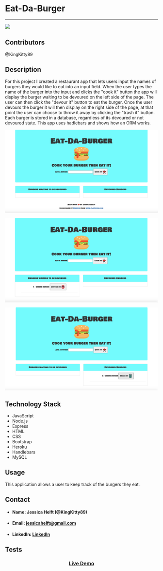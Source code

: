 # **Eat-Da-Burger**
------
<img src="https://img.shields.io/badge/made%20by-KingKitty89-blue.svg" >

## **Contributors**

@KingKitty89

## **Description**

For this project I created a restaurant app that lets users input the names of burgers they would like to eat into an input field. When the user types the name of the burger into the input and clicks the "cook it" button the app will display the burger waiting to be devoured on the left side of the page. The user can then click the "devour it" button to eat the burger. Once the user devours the burger it will then display on the right side of the page, at that point the user can choose to throw it away by clicking the "trash it" button. Each burger is stored in a database, regardless of its devoured or not devoured state. This app uses hadlebars and shows how an ORM works.


![Demo](./public/assets/screenshots/burger1.png)


![Demo](./public/assets/screenshots/burger2.png)


![Demo](./public/assets/screenshots/burger3.png)

## **Technology Stack**
* JavaScript
* Node.js
* Express
* HTML
* CSS
* Bootstrap
* Heroku
* Handlebars
* MySQL

## **Usage**

This application allows a user to keep track of the burgers they eat.

## **Contact**
* #### **Name:** Jessica Helft (@KingKitty89)
* #### **Email:** [jessicahelft@gmail.com](jessicahelft@gmail.com)
* #### **LinkedIn:** [LinkedIn](https://www.linkedin.com/in/jessicahelft)

## **Tests**

<h3 align ="center"><a href ="https://drive.google.com/file/d/1ThD33hf-y8Kt7DgdKItD3a7rpRX8lj-c/view">Live Demo</a></h3>


